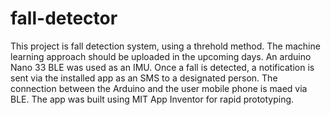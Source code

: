 # fall-detector
This project is fall detection system, using a threhold method. The machine learning approach should be uploaded in the upcoming days. An arduino Nano 33 BLE was used as an IMU.
Once a fall is detected, a notification is sent via the installed app as an SMS to a designated person. 
The connection between the Arduino and the user mobile phone is maed via BLE.
The app was built using MIT App Inventor for rapid prototyping.
